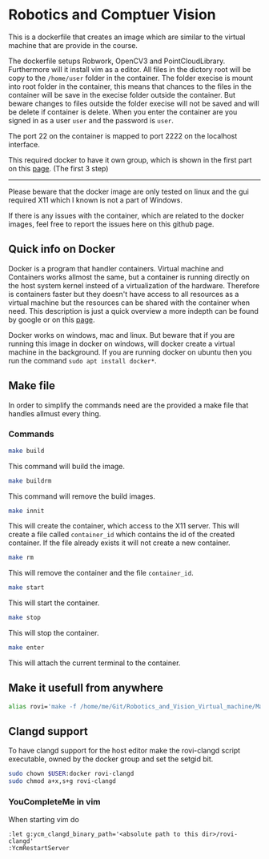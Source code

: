 # Robotics and Comptuer Vision

This is a dockerfile that creates an image which are similar to the virtual
machine that are provide in the course. 

The dockerfile setups Robwork, OpenCV3 and PointCloudLibrary. Furthermore will
it install vim as a editor. All files in the dictory root will be copy to the
`/home/user` folder in the container. The folder execise is mount into root folder in the container, this means that chances to the files in the container will be save in the execise folder outside the container. But beware changes to files outside the folder execise will not be saved and will be delete if container is delete. When you enter the container are you signed in as a user `user` and the password is `user`. 

The port 22 on the container is mapped to port 2222 on the localhost interface.


This required docker to have it own group, which is shown in the first part on this [page](https://docs.docker.com/engine/install/linux-postinstall/). (The first 3 step) 

---

Please beware that the docker image are only tested on linux and the gui required X11 which I known is not a part of Windows. 

If there is any issues with the container, which are related to the docker images, feel free to report the issues here on this github page. 


## Quick info on Docker
Docker is a program that handler containers. Virtual machine and Containers works allmost the same, but a container is running directly on the host system kernel insteed of a virtualization of the hardware. Therefore is containers faster but they doesn't have access to all resources as a virtual machine but the resources can be shared with the container when need. This description is just a quick overview a more indepth can be found by google or on this [page](https://www.electronicdesign.com/technologies/dev-tools/article/21801722/whats-the-difference-between-containers-and-virtual-machines).  

Docker works on windows, mac and linux. But beware that if you are running this image in docker on windows, will docker create a virtual machine in the background. If you are running docker on ubuntu then you run the command `sudo apt install docker*`. 
## Make file
In order to simplify the commands need are the provided a make file that
handles allmust every thing. 

### Commands 

``` bash
make build
```
This command will build the image.

``` bash
make buildrm
```
This command will remove the build images.

``` bash
make innit
```

This will create the container, which access to the X11 server. This will
create a file called `container_id` which contains the id of the created
container. If the file already exists it will not create a new container. 

``` bash
make rm
```
This will remove the container and the file `container_id`.

``` bash
make start
```
This will start the container.

``` bash
make stop
```
This will stop the container.

``` bash
make enter
```
This will attach the current terminal to the container.

## Make it usefull from anywhere
``` bash
alias rovi='make -f /home/me/Git/Robotics_and_Vision_Virtual_machine/Makefile'
```

## Clangd support
	
To have clangd support for the host editor make the rovi-clangd script executable,
owned by the docker group and set the setgid bit.
``` bash
sudo chown $USER:docker rovi-clangd
sudo chmod a+x,s+g rovi-clangd
```

### YouCompleteMe in vim
When starting vim do
``` vimscript
:let g:ycm_clangd_binary_path='<absolute path to this dir>/rovi-clangd'
:YcmRestartServer
```




